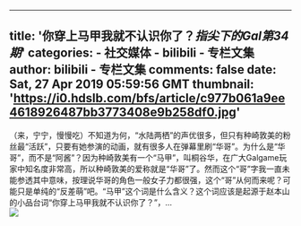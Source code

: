 
---
title: '你穿上马甲我就不认识你了？_指尖下的Gal第34期_'
categories: 
    - 社交媒体
    - bilibili - 专栏文集
author: bilibili - 专栏文集
comments: false
date: Sat, 27 Apr 2019 05:59:56 GMT
thumbnail: 'https://i0.hdslb.com/bfs/article/c977b061a9ee4618926487bb3773408e9b258df0.jpg'
---

<div>   
（来，宁宁，慢慢吃）不知道为何，“水陆两栖”的声优很多，但只有种崎敦美的粉丝最“活跃”，只要有她参演的动画，就有很多人在弹幕里刷“华哥”。为什么是“华哥”，而不是“阿酱”？因为种崎敦美有一个“马甲”，叫桐谷华，在广大Galgame玩家中知名度非常高，所以种崎敦美的爱称就是“华哥”了。然而这个“哥”字我一直未能参透其中意味，按理说华哥的角色一般女子力都很强，这个“哥”从何而来呢？可能只是单纯的“反差萌”吧。“马甲”这个词是什么含义？这个词应该是起源于赵本山的小品台词“你穿上马甲我就不认识你了？”，…<br><img src="https://i0.hdslb.com/bfs/article/c977b061a9ee4618926487bb3773408e9b258df0.jpg" referrerpolicy="no-referrer">  
</div>
            